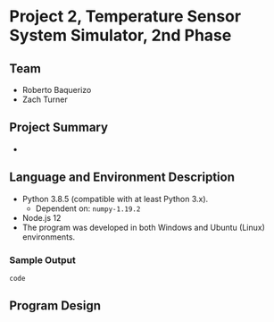 # Project 2, Temperature Sensor System Simulator, 2nd Phase

## Team
* Roberto Baquerizo
* Zach Turner

## Project Summary
*

## Language and Environment Description
* Python 3.8.5 (compatible with at least Python 3.x).
    * Dependent on: `numpy-1.19.2`
* Node.js 12
* The program was developed in both Windows and Ubuntu (Linux) environments.


### Sample Output
```
code
```

## Program Design
